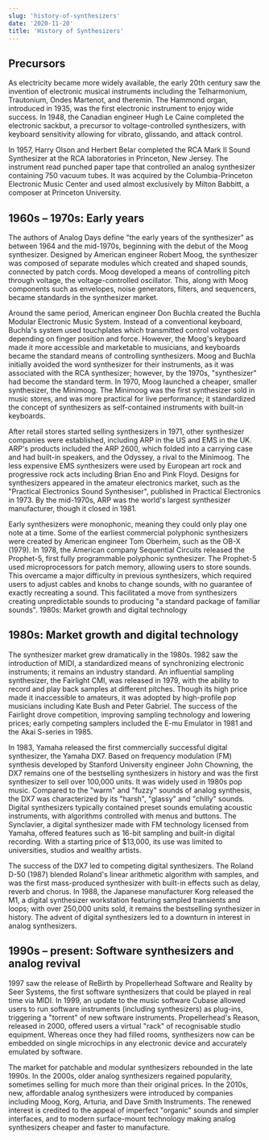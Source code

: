 ```yaml
---
slug: 'history-of-synthesizers'
date: '2020-11-20'
title: 'History of Synthesizers'
---
```


## Precursors

As electricity became more widely available, the early 20th century saw the
invention of electronic musical instruments including the Telharmonium,
Trautonium, Ondes Martenot, and theremin. The Hammond organ, introduced in 1935,
was the first electronic instrument to enjoy wide success. In 1948, the Canadian
engineer Hugh Le Caine completed the electronic sackbut, a precursor to
voltage-controlled synthesizers, with keyboard sensitivity allowing for vibrato,
glissando, and attack control.

In 1957, Harry Olson and Herbert Belar completed the RCA Mark II Sound
Synthesizer at the RCA laboratories in Princeton, New Jersey. The instrument
read punched paper tape that controlled an analog synthesizer containing 750
vacuum tubes. It was acquired by the Columbia-Princeton Electronic Music Center
and used almost exclusively by Milton Babbitt, a composer at Princeton
University.

## 1960s – 1970s: Early years

The authors of Analog Days define "the early years of the synthesizer" as
between 1964 and the mid-1970s, beginning with the debut of the Moog
synthesizer. Designed by American engineer Robert Moog, the synthesizer was
composed of separate modules which created and shaped sounds, connected by patch
cords. Moog developed a means of controlling pitch through voltage, the
voltage-controlled oscillator. This, along with Moog components such as
envelopes, noise generators, filters, and sequencers, became standards in the
synthesizer market.

Around the same period, American engineer Don Buchla created the Buchla Modular
Electronic Music System. Instead of a conventional keyboard, Buchla's system
used touchplates which transmitted control voltages depending on finger position
and force. However, the Moog's keyboard made it more accessible and marketable
to musicians, and keyboards became the standard means of controlling
synthesizers. Moog and Buchla initially avoided the word synthesizer for their
instruments, as it was associated with the RCA synthesizer; however, by the
1970s, "synthesizer" had become the standard term. In 1970, Moog launched a
cheaper, smaller synthesizer, the Minimoog. The Minimoog was the first
synthesizer sold in music stores, and was more practical for live performance;
it standardized the concept of synthesizers as self-contained instruments with
built-in keyboards.

After retail stores started selling synthesizers in 1971, other synthesizer
companies were established, including ARP in the US and EMS in the UK. ARP's
products included the ARP 2600, which folded into a carrying case and had
built-in speakers, and the Odyssey, a rival to the Minimoog. The less expensive
EMS synthesizers were used by European art rock and progressive rock acts
including Brian Eno and Pink Floyd. Designs for synthesizers appeared in the
amateur electronics market, such as the "Practical Electronics Sound
Synthesiser", published in Practical Electronics in 1973. By the mid-1970s, ARP
was the world's largest synthesizer manufacturer, though it closed in 1981.

Early synthesizers were monophonic, meaning they could only play one note at a
time. Some of the earliest commercial polyphonic synthesizers were created by
American engineer Tom Oberheim, such as the OB-X (1979). In 1978, the American
company Sequential Circuits released the Prophet-5, first fully programmable
polyphonic synthesizer. The Prophet-5 used microprocessors for patch memory,
allowing users to store sounds. This overcame a major difficulty in previous
synthesizers, which required users to adjust cables and knobs to change sounds,
with no guarantee of exactly recreating a sound. This facilitated a move from
synthesizers creating unpredictable sounds to producing "a standard package of
familiar sounds". 1980s: Market growth and digital technology

## 1980s: Market growth and digital technology

The synthesizer market grew dramatically in the 1980s. 1982 saw the introduction
of MIDI, a standardized means of synchronizing electronic instruments; it
remains an industry standard. An influential sampling synthesizer, the Fairlight
CMI, was released in 1979, with the ability to record and play back samples at
different pitches. Though its high price made it inaccessible to amateurs, it
was adopted by high-profile pop musicians including Kate Bush and Peter Gabriel.
The success of the Fairlight drove competition, improving sampling technology
and lowering prices; early competing samplers included the E-mu Emulator in 1981
and the Akai S-series in 1985.

In 1983, Yamaha released the first commercially successful digital synthesizer,
the Yamaha DX7. Based on frequency modulation (FM) synthesis developed by
Stanford University engineer John Chowning, the DX7 remains one of the
bestselling synthesizers in history and was the first synthesizer to sell over
100,000 units. It was widely used in 1980s pop music. Compared to the "warm" and
"fuzzy" sounds of analog synthesis, the DX7 was characterized by its "harsh",
"glassy" and "chilly" sounds. Digital synthesizers typically contained preset
sounds emulating acoustic instruments, with algorithms controlled with menus and
buttons. The Synclavier, a digital synthesizer made with FM technology licensed
from Yamaha, offered features such as 16-bit sampling and built-in digital
recording. With a starting price of \$13,000, its use was limited to
universities, studios and wealthy artists.

The success of the DX7 led to competing digital synthesizers. The Roland D-50
(1987) blended Roland's linear arithmetic algorithm with samples, and was the
first mass-produced synthesizer with built-in effects such as delay, reverb and
chorus. In 1988, the Japanese manufacturer Korg released the M1, a digital
synthesizer workstation featuring sampled transients and loops; with over
250,000 units sold, it remains the bestselling synthesizer in history. The
advent of digital synthesizers led to a downturn in interest in analog
synthesizers.

## 1990s – present: Software synthesizers and analog revival

1997 saw the release of ReBirth by Propellerhead Software and Reality by Seer
Systems, the first software synthesizers that could be played in real time via
MIDI. In 1999, an update to the music software Cubase allowed users to run
software instruments (including synthesizers) as plug-ins, triggering a
"torrent" of new software instruments. Propellerhead's Reason, released in 2000,
offered users a virtual "rack" of recognisable studio equipment. Whereas once
they had filled rooms, synthesizers now can be embedded on single microchips in
any electronic device and accurately emulated by software.

The market for patchable and modular synthesizers rebounded in the late 1990s.
In the 2000s, older analog synthesizers regained popularity, sometimes selling
for much more than their original prices. In the 2010s, new, affordable analog
synthesizers were introduced by companies including Moog, Korg, Arturia, and
Dave Smith Instruments. The renewed interest is credited to the appeal of
imperfect "organic" sounds and simpler interfaces, and to modern surface-mount
technology making analog synthesizers cheaper and faster to manufacture.
